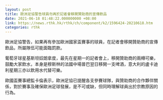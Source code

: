 ```yaml
---
layout: post
title: 歐洲足協警告球員勿再於記者會移開贊助商的宣傳飲品
date: 2021-06-18 01:48:22.000000000 +08:00
link: https://news.rthk.hk/rthk/ch/component/k2/1596424-20210618.htm
categories: rthk
---
```


歐洲足協警告，如果再有參加歐洲國家盃賽事的球員，在記者會移開贊助商的宣傳飲品，所屬隊伍可能面臨罰款。

葡萄牙球星基斯坦奴朗拿度，最先在星期一的記者會上，移開贊助商的兩樽可樂，鼓勵大家飲水，本身是穆斯林的法國中場普巴翌日移開一支啤酒，意大利的盧卡迪利星期三亦以飲用水代替可樂。

歐國盃賽事總監卡倫表示，歐洲足協已提醒各支參賽球隊，與贊助商的合作夥伴關係，對於賽事及確保歐洲足球發展，是不可或缺，但同時理解球員出於宗教原因的行為。
